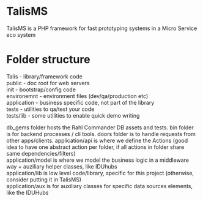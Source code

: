 # TalisMS
TalisMS is a PHP framework for fast prototyping systems in a Micro Service eco system

Folder structure
================
Talis  - library/framework code  
public - doc root for web servers  
init   - bootstrap/config code  
environemnt - environment files (dev/qa/production etc)  
application - business specific code, not part of the library  
tests  - utilities to qa/test your code   
tests/lib - some utilities to enable quick demo writing  

db_gems folder hosts the Rahl Commander DB assets and tests.
bin folder is for backend processes / cli tools.
doors folder is to handle requests from other apps/clients.
application/api is where we define the Actions (good idea to have one abstract action per folder, if all actions in folder share same dependencies/filters)  
application/model is where we model the business logic in a middleware way + auziliary helper classes, like IDUhubs  
application/lib is low level code/library, specific for this project (otherwise, consider putting it in TalisMS)  
application/aux is for auxiliary classes for specific data sources elements, like the IDUHubs  
